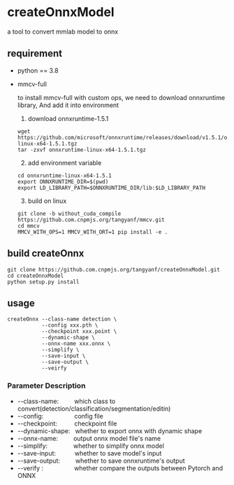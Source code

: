 # createOnnxModel
a tool to convert mmlab model to onnx

## requirement
* python == 3.8
* mmcv-full

    to install mmcv-full with custom ops, we need to download onnxruntime library, And add it into environment
    1. download onnxruntime-1.5.1
    ```shell
    wget https://github.com/microsoft/onnxruntime/releases/download/v1.5.1/onnxruntime-linux-x64-1.5.1.tgz
    tar -zxvf onnxruntime-linux-x64-1.5.1.tgz
    ```
    2. add environment variable
    ```shell
    cd onnxruntime-linux-x64-1.5.1
    export ONNXRUNTIME_DIR=$(pwd)
    export LD_LIBRARY_PATH=$ONNXRUNTIME_DIR/lib:$LD_LIBRARY_PATH
    ```
    3. build on linux
    ```shell
    git clone -b without_cuda_compile https://github.com.cnpmjs.org/tangyanf/mmcv.git
    cd mmcv
    MMCV_WITH_OPS=1 MMCV_WITH_ORT=1 pip install -e .
    ```

## build createOnnx
```shell
git clone https://github.com.cnpmjs.org/tangyanf/createOnnxModel.git
cd createOnnxModel
python setup.py install
```

## usage
```shell
createOnnx --class-name detection \
           --config xxx.pth \
           --checkpoint xxx.point \
           --dynamic-shape \
           --onnx-name xxx.onnx \
           --simplify \
           --save-input \
           --save-output \
           --veirfy
```
### Parameter Description
* --class-name:&nbsp;&nbsp;&nbsp;&nbsp;&nbsp;&nbsp;&nbsp;&nbsp;&nbsp;which class to convert(detection/classification/segmentation/editin)
* --config:&nbsp;&nbsp;&nbsp;&nbsp;&nbsp;&nbsp;&nbsp;&nbsp;&nbsp;&nbsp;&nbsp;&nbsp;&nbsp;&nbsp;&nbsp;&nbsp;&nbsp;&nbsp;config file
* --checkpoint:&nbsp;&nbsp;&nbsp;&nbsp;&nbsp;&nbsp;&nbsp;&nbsp;&nbsp;  checkpoint file
* --dynamic-shape:&nbsp;&nbsp; whether to export onnx with dynamic shape
* --onnx-name:&nbsp;&nbsp;&nbsp;&nbsp;&nbsp;&nbsp;&nbsp;&nbsp; output onnx model file's name
* --simplify:&nbsp;&nbsp;&nbsp;&nbsp;&nbsp;&nbsp;&nbsp;&nbsp;&nbsp;&nbsp;&nbsp;&nbsp;&nbsp;&nbsp;&nbsp;whether to simplify onnx model
* --save-input:&nbsp;&nbsp;&nbsp;&nbsp;&nbsp;&nbsp;&nbsp;&nbsp;&nbsp;&nbsp;  whether to save model's input
* --save-output:&nbsp;&nbsp;&nbsp;&nbsp;&nbsp;&nbsp;&nbsp;&nbsp; whether to save onnxruntime's output
* --verify&nbsp;:&nbsp;&nbsp;&nbsp;&nbsp;&nbsp;&nbsp;&nbsp;&nbsp;&nbsp;&nbsp;&nbsp;&nbsp;&nbsp;&nbsp;&nbsp;&nbsp;&nbsp;&nbsp;whether compare the outputs between Pytorch and ONNX
